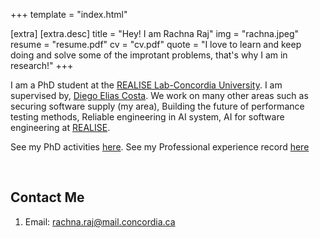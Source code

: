 +++
template = "index.html"

[extra]
    [extra.desc]
    title = "Hey! I am Rachna Raj"
    img = "rachna.jpeg"
    resume = "resume.pdf"
    cv = "cv.pdf"
    quote = "I love to learn and keep doing and solve some of the improtant problems, that's why I am in research!"
+++

I am a PhD student at the [REALISE Lab-Concordia University](https://realiselab.github.io/teamInfo/rachna).
I am supervised by, [Diego Elias Costa](https://realiselab.github.io/teamInfo/diego). 
We work on many other areas such as securing software supply (my area), Building the future of performance testing methods, Reliable engineering in AI system, AI for software engineering at [REALISE](https://realiselab.github.io/projects).

<!-- <small><i>Hint: What's a crucial component for software supply chain security? (4 letters)</i></small> -->

See my PhD activities [here](/phd-activities/). 
See my Professional experience record [here](/professional-experience)

<br/>

## Contact Me

1. Email: [rachna.raj@mail.concordia.ca](mailto:rachna.raj@mail.concordia.ca)

<!-- 2. Encrypted channel: [PGP/amansha@kth.se](https://keyserver.ubuntu.com/pks/lookup?op=get&search=0xf71a6270dda7bd863b66713781bd3c8a486897b4) -->
